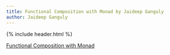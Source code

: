 ```yaml
---
title: Functional Composition with Monad by Jaideep Ganguly
author: Jaideep Ganguly
---
```


{% include header.html %}

[Functional Composition with Monad](/assets/kotlin_monad.pdf)

